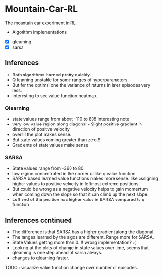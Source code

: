 # Mountain-Car-RL
The mountain car experiment in RL

- Algorithm implementations
* [x] qlearning
* [x] sarsa

## Inferences

- Both algorithms learned pretty quickly.
- Q learning unstable for some ranges of hyperparameters.
- But for the optimal one the variance of returns in later episodes very less.
- Interesting to see value function heatmap.


### Qlearning

- state values range from about -110 to 80!! Interesting note
- very low value region along diagonal - Slight positive gradient in direction of positive velocity.
- overall the plot makes sense.
- But state values coming greater than zero.!!!
- Gradients of state values make sense

### SARSA

- State values range from -360 to 80
- low region concentrated in the corner unlike q value function
- SARSA based learned value functions makes more sense. like assigning higher values to positive velocity in leftmost extreme positions.
- But could be wrong as a negative velocity helps to gain momentum when coming down the slope so that it can climb up the next slope.
- Left end of the position has higher value in SARSA compared to q function

## Inferences continued

- The difference is that SARSA has a higher gradient along the diagonal.
- The ranges learned by the algos are different. Range more for SARSA.
- State Values getting more than 0. !! wrong implementation? :(
- Looking at the plots of change in state values over time, seems that qlearning is one step ahead of sarsa always.
- changes to qlearning faster.

TODO : visualize value function change over number of episodes.